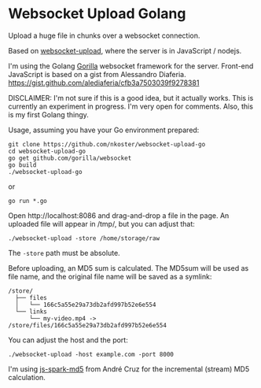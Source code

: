 # Websocket Upload Golang

Upload a huge file in chunks over a websocket connection.

Based on [websocket-upload](https://github.com/nkoster/websocket-upload), where the server is in JavaScript / nodejs.

I'm using the Golang [Gorilla](https://github.com/gorilla/websocket/) websocket framework for the server. 
Front-end JavaScript is based on a gist from Alessandro Diaferia.
https://gist.github.com/alediaferia/cfb3a7503039f9278381

DISCLAIMER: I'm not sure if this is a good idea, but it actually works.
This is currently an experiment in progress. I'm very open for comments. Also, this is my first Golang thingy.

Usage, assuming you have your Go environment prepared:

```
git clone https://github.com/nkoster/websocket-upload-go
cd websocket-upload-go
go get github.com/gorilla/websocket
go build
./websocket-upload-go
````

or

```
go run *.go
```

Open http://localhost:8086 and drag-and-drop a file in the page.
An uploaded file will appear in /tmp/, but you can adjust that:

```
./websocket-upload -store /home/storage/raw
```

The ```-store``` path must be absolute.

Before uploading, an MD5 sum is calculated. 
The MD5sum will be used as file name, and the original file name will be saved as a symlink:

```
/store/
  ├── files
  │   └── 166c5a55e29a73db2afd997b52e6e554
  └── links
      └── my-video.mp4 -> /store/files/166c5a55e29a73db2afd997b52e6e554
 ```

You can adjust the host and the port:

```
./websocket-upload -host example.com -port 8000
```

I'm using [js-spark-md5](https://github.com/satazor/js-spark-md5) from André Cruz
for the incremental (stream) MD5 calculation.
